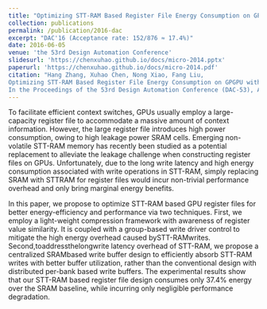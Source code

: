 ```yaml
---
title: "Optimizing STT-RAM Based Register File Energy Consumption on GPGPU with Delta Compression"
collection: publications
permalink: /publication/2016-dac
excerpt: "DAC'16 (Acceptance rate: 152/876 ≈ 17.4%)"
date: 2016-06-05
venue: 'the 53rd Design Automation Conference'
slidesurl: 'https://chenxuhao.github.io/docs/micro-2014.pptx'
paperurl: 'https://chenxuhao.github.io/docs/micro-2014.pdf'
citation: "Hang Zhang, Xuhao Chen, Nong Xiao, Fang Liu,
Optimizing STT-RAM Based Register File Energy Consumption on GPGPU with Delta Compression,
In the Proceedings of the 53rd Design Automation Conference (DAC-53), Austin, TX, June 2016."
---
```


To facilitate efficient context switches, GPUs usually employ a large-capacity register file to accommodate a massive amount of context information. 
However, the large register file introduces high power consumption, owing to high leakage power SRAM cells. 
Emerging non-volatile STT-RAM memory has recently been studied as a potential replacement to alleviate the leakage challenge when constructing register files on GPUs. 
Unfortunately, due to the long write latency and high energy consumption associated with write operations in STT-RAM, 
simply replacing SRAM with STTRAM for register files would incur non-trivial performance overhead and only bring marginal energy benefits. 

In this paper, we propose to optimize STT-RAM based GPU register files for better energy-efficiency and performance via two techniques. 
First, we employ a light-weight compression framework with awareness of register value similarity. 
It is coupled with a group-based write driver control to mitigate the high energy overhead caused bySTT-RAMwrites. 
Second,toaddressthelongwrite latency overhead of STT-RAM, we propose a centralized SRAMbased write buffer design to efficiently absorb STT-RAM writes with better buffer utilization, 
rather than the conventional design with distributed per-bank based write buffers. 
The experimental results show that our STT-RAM based register file design consumes only 37.4% energy over the SRAM baseline, while incurring only negligible performance degradation.
